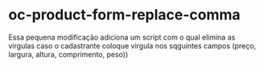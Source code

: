 # oc-product-form-replace-comma
 Essa pequena modificação adiciona um script com o qual elimina as virgulas caso o cadastrante coloque virgula nos sqguintes campos (preço, largura, altura, comprimento, peso))
